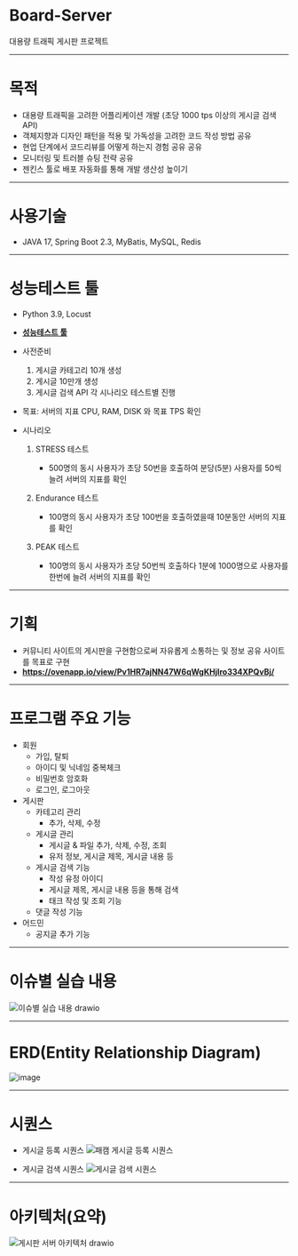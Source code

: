 # Board-Server
대용량 트래픽 게시판 프로젝트

---
# 목적
- 대용량 트래픽을 고려한 어플리케이션 개발 (초당 1000 tps 이상의 게시글 검색 API)
- 객체지향과 디자인 패턴을 적용 및 가독성을 고려한 코드 작성 방법 공유
- 현업 단계에서 코드리뷰를 어떻게 하는지 경험 공유 공유
- 모니터링 및 트러블 슈팅 전략 공유
- 젠킨스 툴로 배포 자동화를 통해 개발 생산성 높이기

---
# 사용기술
- JAVA 17, Spring Boot 2.3, MyBatis, MySQL, Redis

---
# 성능테스트 툴
- Python 3.9, Locust
- ****[성능테스트 툴](https://github.com/ccommit-dev/Board-Server-Locust)****

- 사전준비
  1. 게시글 카테고리 10개 생성
  2. 게시글 10만개 생성
  3. 게시글 검색 API 각 시나리오 테스트별 진행

- 목표: 서버의 지표 CPU, RAM, DISK 와 목표 TPS 확인

- 시나리오
  1. STRESS 테스트
      - 500명의 동시 사용자가 초당 50번을 호출하여 분당(5분) 사용자를 50씩 늘려 서버의 지표를 확인
  
  2. Endurance 테스트
      - 100명의 동시 사용자가 초당 100번을 호출하였을때 10분동안 서버의 지표를 확인
    
  3. PEAK 테스트
      - 100명의 동시 사용자가 초당 50번씩 호출하다 1분에 1000명으로 사용자를 한번에 늘려 서버의 지표를 확인

---
# 기획
- 커뮤니티 사이트의 게시판을 구현함으로써 자유롭게 소통하는 및 정보 공유 사이트를 목표로 구현
- ****https://ovenapp.io/view/Pv1HR7ajNN47W6qWgKHjIro334XPQvBj/****

---
# 프로그램 주요 기능
- 회원
  - 가입, 탈퇴
  - 아이디 및 닉네임 중복체크
  - 비밀번호 암호화
  - 로그인, 로그아웃
- 게시판
  - 카테고리 관리
    - 추가, 삭제, 수정
  - 게시글 관리
    - 게시글 & 파일 추가, 삭제, 수정, 조회
    - 유저 정보, 게시글 제목, 게시글 내용 등
  - 게시글 검색 기능
    - 작성 유정 아이디
    - 게시글 제목, 게시글 내용 등을 통해 검색
    - 태크 작성 및 조회 기능
  - 댓글 작성 기능
- 어드민
  - 공지글 추가 기능

---
# 이슈별 실습 내용
![이슈별 실습 내용 drawio](https://github.com/Junbeeom/Board_Huge_Traffic_Handling/assets/103010985/4e29024d-539b-4696-b0e1-9b527b77c20d)

---
# ERD(Entity Relationship Diagram)
![image](https://github.com/Junbeeom/Board_Huge_Traffic_Handling/assets/103010985/dc330873-7d44-42db-991f-d4aa72d1e207)

---
# 시퀀스
- 게시글 등록 시퀀스
![패캠  게시글 등록 시퀀스](https://github.com/Junbeeom/Board_Huge_Traffic_Handling/assets/103010985/a274dbe5-3dc2-44b2-ada4-6e100d7d73af)

- 게시글 검색 시퀀스
![게시글 검색 시퀀스](https://github.com/Junbeeom/Board_Huge_Traffic_Handling/assets/103010985/46e9b579-2a86-4729-a549-6e6d510c7fd3)


---
# 아키텍처(요약)
![게시판 서버 아키텍처 drawio](https://github.com/Junbeeom/Board_Huge_Traffic_Handling/assets/103010985/254d653c-dee1-42c0-95e8-84b360e3e892)



